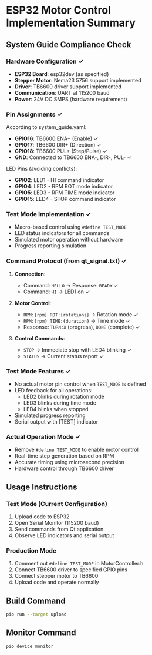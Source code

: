 # ESP32 Motor Control Implementation Summary

## System Guide Compliance Check

### Hardware Configuration ✓
- **ESP32 Board**: esp32dev (as specified)
- **Stepper Motor**: Nema23 5756 support implemented
- **Driver**: TB6600 driver support implemented
- **Communication**: UART at 115200 baud
- **Power**: 24V DC SMPS (hardware requirement)

### Pin Assignments ✓
According to system_guide.yaml:
- **GPIO16**: TB6600 ENA+ (Enable) ✓
- **GPIO17**: TB6600 DIR+ (Direction) ✓
- **GPIO18**: TB6600 PUL+ (Step/Pulse) ✓
- **GND**: Connected to TB6600 ENA-, DIR-, PUL- ✓

LED Pins (avoiding conflicts):
- **GPIO2**: LED1 - HI command indicator
- **GPIO4**: LED2 - RPM ROT mode indicator
- **GPIO5**: LED3 - RPM TIME mode indicator
- **GPIO15**: LED4 - STOP command indicator

### Test Mode Implementation ✓
- Macro-based control using `#define TEST_MODE`
- LED status indicators for all commands
- Simulated motor operation without hardware
- Progress reporting simulation

### Command Protocol (from qt_signal.txt) ✓
1. **Connection**: 
   - Command: `HELLO` → Response: `READY` ✓
   - Command: `HI` → LED1 on ✓

2. **Motor Control**:
   - `RPM:{rpm} ROT:{rotations}` → Rotation mode ✓
   - `RPM:{rpm} TIME:{duration}` → Time mode ✓
   - Response: `TURN:X` (progress), `DONE` (complete) ✓

3. **Control Commands**:
   - `STOP` → Immediate stop with LED4 blinking ✓
   - `STATUS` → Current status report ✓

### Test Mode Features ✓
- No actual motor pin control when `TEST_MODE` is defined
- LED feedback for all operations:
  - LED2 blinks during rotation mode
  - LED3 blinks during time mode
  - LED4 blinks when stopped
- Simulated progress reporting
- Serial output with [TEST] indicator

### Actual Operation Mode ✓
- Remove `#define TEST_MODE` to enable motor control
- Real-time step generation based on RPM
- Accurate timing using microsecond precision
- Hardware control through TB6600 driver

## Usage Instructions

### Test Mode (Current Configuration)
1. Upload code to ESP32
2. Open Serial Monitor (115200 baud)
3. Send commands from Qt application
4. Observe LED indicators and serial output

### Production Mode
1. Comment out `#define TEST_MODE` in MotorController.h
2. Connect TB6600 driver to specified GPIO pins
3. Connect stepper motor to TB6600
4. Upload code and operate normally

## Build Command
```bash
pio run --target upload
```

## Monitor Command
```bash
pio device monitor
```